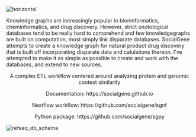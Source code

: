 
![horizontal](https://github.com/socialgene/.github/assets/18691127/7ce122a7-196d-404c-bdcd-ff86802c0031)

Knowledge graphs  are increasingly popular in bioninformatics, cheminformatics, and drug discovery. However, strict onotological databases tend to be really hard to comprehend and few knowledgegraphs are built on computation, most simply link disparate databases. SocialGene attempts to create a knowledge graph for natural product drug discovery that is built off incorporating disparate data and calulations thereon. I've attempted to make it as simple as possible to create and work with the databases, and extend to new sources.

<p align="center"> A complex ETL workflow centered around analyzing protein and genomic context similarity </p>

<p align="center">
Documentation: https://socialgene.github.io
</p>
<p align="center"> Nextflow workflow: https://github.com/socialgene/sgnf</p>
<p align="center">
  Python package: https://github.com/socialgene/sgpy
</p>




</div>

![refseq_db_schema](https://github.com/socialgene/.github/assets/18691127/64452577-3f37-48cd-8e0a-5134b3880f35)
